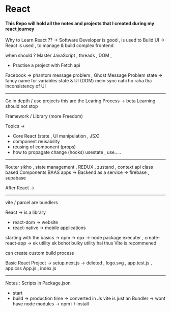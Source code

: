 # React
#### This Repo will hold all the notes and projects that I created during my react journey


Why to Learn React ?? 
-> Software Developer  is good , is used to Build UI 
-> React is used , to manage & build complex frontend 

when should ? 
Master JavaScript , threads , DOM , 
 
- Practise a project with Fetch api 

Facebook -> phantom message problem , Ghost Message Problem 
state -> fancy name for variables 
state & UI (DOM) mein sync nahi ho raha tha 
Inconsistency of UI 

-----------------
Go in depth / use projects 
this are the Learing Process -> beta Learning should not stop 

Framework / Library (more Freedom)

Topics -> 
- Core React (state , UI manipulation , JSX)
- component reusability 
- reusing of component (props)
- how to propagate change (hooks) usestate , use.....

---------------------------------------------------------------------------------

Router sikho , state management , REDUX , zustand , context api 
class based Components 
BAAS apps -> Backend as a service -> firebase , supabase 

After React -> 


-------------
 vite / parcel are bundlers 

React -> is a library
- react-dom -> website  
- react-native -> mobile applications 


starting with the basics -> npm -> 
npx -> node package executer , create-react-app -> ek utility 
ek bohot bulky utility hai thus Vite is recommened 

can create custom build process 

Basic React Project -> setup.next.js -> deleted , logo.svg , app.test.js , app.css 
App.js , index.js  

-------------------------------------

Notes : 
Scripts in Package.json 
- start 
- build -> production time -> converted in Js 
vite is just an Bundler -> wont have node modules -> npm i / install 